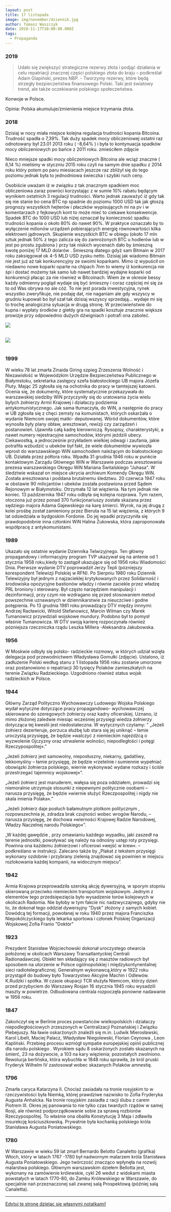 ```yaml
---
layout: post
title: 17 listopada
image: img/november/dziennik.jpg
author: Tomasz Waszczyk
date: 2018-11-17T10:00:00.000Z
tags:
  - Propaganda
---
```


### 2019

> Udało się zwiększyć strategiczne rezerwy złota i podjąć działania w celu repatriacji znacznej części polskiego złota do kraju – podkreślał Adam Glapiński, prezes NBP. - Tworzymy rezerwy, które będą strzegły bezpieczeństwa finansowego Polski. Taki jest światowy trend, ale także oczekiwanie polskiego społeczeństwa.

Konwoje w Polsce.

Opinia: Polska akumuluje/zmienienia miejsce trzymania złota.

### 2018

Dzisiaj w nocy miała miejsce kolejna regulacja trudności kopania Bitcoina. Trudność spadła o 7,39%. Tak duży spadek mocy obliczeniowej ostatni raz odnotowany był 23.01 2013 roku ( -8,64% ) i była to kontynuacja spadków mocy obliczeniowych po bańce z 2011 roku. zmieściłem zdjęcie

Nieco mniejsze spadki mocy obliczeniowych Bitcoina ale wciąż znaczne ( 6,14 %) mieliśmy w styczniu 2015 roku czyli na samym dnie spadku z 2014 roku który potem po paru miesiacach jeszcze raz zbliżył się do tego poziomu jednak była to jednodniowa świeczka i szybki ruch ceny.

Osobiście uważam iż w związku z tak znacznym spadkiem moc obliczeniowa zaraz powróci korzystając z w sumie 10% rabatu będącym wynikiem ostatnich 3 regulacji trudności. Warto jednak zauważyć iż gdy tak się nie stanie bo cena BTC np spadnie do poziomu 1000 USD tak jak głoszą prognozy wszystkich hejterów i płaczków wypisujących mi na pv i w komentarzach z fejkowych kont to może mieć to ciekawe konsekwencje. Spadek BTC do 1000 USD lub niżej oznaczał by konieczność spadku trudności kopania o około 80% do nawet 90%. W praktyce oznaczało by to wyłączenie milionów urządzeń pobierających energię równowartości kilka elektrowni jądrowych. Skupienie wszystkich BTC w obiegu (około 17 mln sztuk jednak 50% z tego zalicza się do zamrożonych BTC u hodlerów lub w jest po prostu zgubiona ) przy tak niskich wycenach dało by śmieszną kwotę poniżej 17 MLD dolarów . Śmieszną dlatego gdyż sam Bitmain w 2017 roku zaksięgował ok 4-5 MLD USD zysku netto. Dzisiaj jak wiadomo Bitmain nie jest już aż tak konkurencyjny ze swoimi koparkami. Mimo iż wypuścił on niedawno nowe koparki oparte na chipach 7nm to wiemy iż konkurencja nie śpi i dostać możemy tak samo lub nawet bardziej wydajne koparki od konkurencji płacąc za nie również w Bitcoinach. Wiem że w okresie bessy każdy odmienny pogląd wydaje się być śmieszny i coraz częściej mi się za to od Was obrywa no ale cóż. To nie jest porada inwestycyjna, rynek wszystko zweryfikuje, nie podaję dat, nie naganiam ale gdy wszyscy w grudniu kupowali bo był szał tak dzisiaj wszyscy sprzedają... wydaje mi się to trochę analogiczna sytuacja w drugą stronę. W przeciwieństwie do kupna i wypłaty środków z giełdy gra na spadki kosztuje znacznie większe prowizje przy odpowiednio dużych dźwigniach i potrafi ona zaboleć.

<img src="./img/november/halving1.jpg"><br><br>

<img src="./img/november/halving2.jpg"><br><br>

### 1999

W wieku 78 lat zmarła Zinaida Giring szpieg Zrzeszenia Wolność i Niezawisłość w Wojewódzkim Urzędzie Bezpieczeństwa Publicznego w Białymstoku, sekretarka zastępcy szefa białostockiego UB majora Józefa Pluty.
Mając 25 zgłosiła się na ochotnika do pracy w tamtejszej katowni. Ocenia się, że dokumenty, które systematycznie przekazywała do warszawskiej siedziby WiN przyczyniły się do uratowania życia wielu byłych żołnierzy Armii Krajowej i działaczy podziemia antykomunistycznego. Jak sama tłumaczyła, do WiN, a następnie do pracy w UB zgłosiła się z chęci zemsty na komunistach, których oskarżała o wydanie Niemcom swojej matki- deputowanej.
Wśród dokumentów, które wynosiła były plany obław, aresztowań, rewizji czy zarządzeń i postanowień. Ujawniła całą kadrę kierowniczą. Rysopisy, charakterystyki, a nawet numery rejestracyjne samochodów, którymi jeździli ubecy. Ciekawostką, a jednocześnie przykładem wielkiej odwagi i zaufania, jakie potrafiła wzbudzić u ubeków był fakt, że wiele dokumentów wywiozła wprost do warszawskiego WiN samochodem należącym do białostockiego UB. Działała przez półtora roku. Wpadła 31 grudnia 1946 roku w punkcie kontaktowym Zarządu Głównego WiN w Warszawie podczas aresztowania prezesa warszawskiego Okręgu WiN Mariana Świtalskiego "Juhasa". W śledztwie wskazał on miejsce ukrycia archiwum Komendy Okręgu WiN. Została aresztowana i poddana brutalnemu śledztwu. 20 czerwca 1947 roku w obstawie 90 milicjantów i ubeków została postawiona przed Sądem Rejonowym w Białymstoku. Otrzymała 12 lat więzienia. Na tym jednak nie koniec. 13 października 1947 roku odbyła się kolejna rozprawa. Tym razem, otoczona już przez ponad 370 funkcjonariuszy została skazana przez sędziego majora Adama Gajewskiego na karę śmierci. Wyrok, na jej drugą z kolei prośbę został zamieniony przez Bieruta na 15 lat więzienia, z których 9 lat odsiedziała w bydgoskim Fordonie.
Do jej wpadki przyczyniła się prawdopodobnie inna członkini WiN Halina Żukowska, która zaproponowała współpracę z antykomunistami.

### 1989

Ukazało się ostatnie wydanie Dziennika Telwizyjnego.
Ten główny propagandowy i informacyjny program TVP ukazywał się na antenie od 1 stycznia 1958 roku,kiedy to zastąpił ukazujące się od 1956 roku Wiadomości Dnia. Pierwsze wydanie DTV poprowadził Jerzy Tepli (pózniejszy korespondent Telewizji Polskiej w RFN).
Po Sierpniu 1980 roku Dziennik Telewizyjny był jednym z najzacieklej krytykowanych przez Solidarność i środowiska opozycyjne bastionów władzy i równie zaciekle przez władzę PRL broniony i sterowany. Był często narzędziem manipulacji i dezinformacji, przy czym nie wzdragano się przed stosowaniem metod powszechnie uznawanych w dziennikarstwie za nieuczciwe i godne potępienia.
Po 13 grudnia 1981 roku prowadzący DTV między innnymi: Andrzej Racławicki, Witold Stefanowicz, Marcin Wilman czy Marek Tumanowicz przywdziali wojskowe mundury. Podobno był to pomysł właśnie Tumanowicza. W DTV swoją karierę rozpoczynała również pózniejsza rzeczniczka rządu Leszka Millera -Aleksandra Jakubowska.

### 1956

W Moskwie odbyły się polsko- radzieckie rozmowy, w których udział wzięła delegacja pod przewodnictwem Władysława Gomułki (zdjęcie). Ustalono, iż zadłużenie Polski według stanu z 1 listopada 1956 roku zostanie umorzone oraz postanowiono o repatriacji 30 tysięcy Polaków zamieszkałych na terenie Związku Radzieckiego. Uzgodniono również status wojsk radzieckich w Polsce.

### 1944

Główny Zarząd Polityczno Wychowawczy Ludowego Wojska Polskiego wydał wytyczne dotyczące pracy propagandowo- wychowawczej skierowane do szeregowych żołnierzy oraz kadry oficerskiej.
Uznano, iż mimo złożonej zaledwie miesiąc wcześniej przysięgi wiedza żołnierzy dotycząca tej kwestii jest niedostateczna.
W wytycznych czytamy:
" „Jeżeli żołnierz dezerteruje, porzuca służbę lub stara się jej uniknąć – łamie uroczystą przysięgę, że będzie »walczyć z niemieckim najeźdźcą o wyzwolenie Ojczyzny oraz utrwalenie wolności, niepodległości i potęgi Rzeczypospolitej«.”

„Jeżeli żołnierz jest samowolny, nieposłuszny, niekarny, gadatliwy, lekkomyślny – łamie przysięgę, że będzie »rzetelnie i sumiennie wypełniać obowiązki żołnierza polskiego, wiernie wykonywać wydane rozkazy i ściśle przestrzegać tajemnicy wojskowej«”.

„Jeżeli żołnierz jest maruderem, wałęsa się poza oddziałem, prowadzi się niemoralnie utrzymuje stosunki z niepewnymi politycznie osobami – narusza przysięgę, że będzie »wiernie służyć Rzeczpospolitej i nigdy nie skala imienia Polaka«.”

„Jeżeli żołnierz daje posłuch bałamutnym plotkom politycznym , rozpowszechnia je, zdradza brak czujności wobec wrogów Narodu, – narusza przysięgę, że dochowa »wierności Krajowej Radzie Narodowej, Władzy Naczelnej narodu Polskiego«”.

„W każdej gawędzie , przy omawianiu każdego wypadku, jaki zaszedł na terenie jednostki, powoływać się należy na odnośny ustęp roty przysięgi. Powinna ona każdemu żołnierzowi i oficerowi »wejść w krew«. – podkreślano w instrukcji. Zalecano także by „Plakat z tekstem przysięgi wykonany ozdobnie i przybrany zielenią znajdować się powinien w miejscu rozlokowania każdej kompanii, na widocznym miejscu”.

### 1942

Armia Krajowa przeprowadziła szeroką akcję dywersyjną, w sporym stopniu skierowaną przeciwko niemieckim transportom wojskowym. Jednym z elementów tego przedsięwzięcia było wysadzenie torów kolejowych w okolicach Radomia. Nie byłoby w tym fakcie nic nadzwyczajnego, gdyby nie to, że dokonał tego oddział dywersyjny "Dysk" złożony z samych kobiet. Dowódcą tej formacji, powołanej w roku 1940 przez majora Franciszka Niepokólczyckiego była lekarka sportowa i członek Polskiej Organizacji Wojskowej Zofia Franio "Doktór"

### 1923

Prezydent Stanisław Wojciechowski dokonał uroczystego otwarcia położonej w okolicach Warszawy Transatlantyckiej Centrali Radionadawczej.
Obiekt ten składający się z masztów radiowych był sposobem na utorzenie w Polsce ogólnopolskiej i międzykontynentalnej sieci radiotelegraficznej. Generalnym wykonawcą,który w 1922 roku przystąpił do budowy było Towarzystwo Akcyjne Machin i Odlewów. K.Rudzki i spółka.
W czasie okupacji TCR służyła Niemcom, którzy dzień przed przybyciem do Warszawy Rosjan 16 stycznia 1945 roku wysadzili maszty w powietrze. Odbudowana centrala rozpoczęła ponowne nadawanie w 1956 roku.

### 1847

Zakończył się w Berlinie proces powstańców wielkopolskich i działaczy niepodległościowych zrzeszonych w Centralizacji Poznańskiej i Związku Plebejuszy.
Na ławie oskarżonych znaleźli się m.in. Ludwik Mierosławski, Karol Libelt, Maciej Palacz, Władysław Niegolewski, Florian Ceynowa , Leon Kapliński. Przebieg procesu wzmógł sympatie europejskiej opinii publicznej dla narodu polskiego . Wyrokiem sądu 8 oskarżonych zostało skazanych na śmierć, 23 na dożywocie, a 103 na kary więzienia; pozostałych zwolniono.
Rewolucja berlińska, która wybuchła w 1848 roku sprawiła, że król pruski Fryderyk Wilhelm IV zastosował wobec skazanych Polaków amnestię.

### 1796

Zmarła caryca Katarzyna II. Chociaż zasiadała na tronie rosyjskim to w rzeczywistości była Niemką, której prawdziwe nazwisko to Zofia Fryderyka Augusta Anhalcka. Na tronie rosyjskim zasiadła z racji ślubu z carem Piotrem III.
Okres jej panowania to nie tylko czas twardych rządów w samej Rosji, ale również podporządkowanie sobie za sprawą rozbiorów Rzeczypospolitej.
To właśnie ona obaliła Konstytucję 3 Maja i zdławiła insurekcję kościuszkowską.
Prywatnie była kochanką polskiego króla Stanisława Augusta Poniatowskiego.

### 1780

W Warszawie w wieku 59 lat zmarł Bernardo Belotto Canaletto (grafika) Włoch, który w latach 1767 -1780 był nadwornym malarzem króla Stanisława Augusta Poniatowskiego.
Jego twórczość znacząco wpłynęła na rozwój malarstwa polskiego.
Głównym warszawskim dziełem Bellotta jest, wykonany na zamówienie królewskie, cykl 26 wedut z widokami miasta powstałych w latach 1770-80, do Zamku Królewskiego w Warszawie, do specjalnie nań przeznaczonej sali zwanej salą Prospektową (później salą Canaletta).

---

<a href="https://github.com/TomaszWaszczyk/historia.waszczyk.com/edit/master/src/content/november-17.md" target="_blank">Edytuj tę stronę dzieląc się własnymi notatkami!</a>
